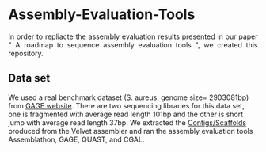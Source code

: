 # Assembly-Evaluation-Tools
<p align="justify">
In order to repliacte the assembly evaluation results presented in our paper " A roadmap to sequence assembly evaluation tools ", we created this repository.</p> 

## Data set
We used a real benchmark dataset (S. aureus, genome size= 2903081bp) from [GAGE website](http://gage.cbcb.umd.edu/data/index.html). There are two sequencing libraries for this data set, one is fragmented with average read length 101bp and the other is short jump with average read length 37bp. We extracted the [Contigs/Scaffolds](http://gage.cbcb.umd.edu/results/index.html) produced from the Velvet assembler and ran the assembly evaluation tools Assemblathon, GAGE, QUAST, and CGAL.  
  
  
 
